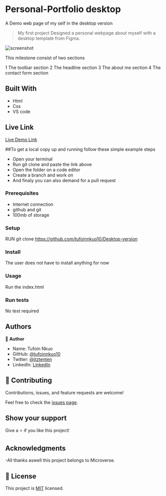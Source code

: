 # Personal-Portfolio desktop
A Demo web page of  my self in the desktop version

> My first project
Designed a personal webpage about myself with a desktop template from Figma.

![screenshot](portfolio.png)

This milestone consist of two sections

1 The toolbar section
2 The headline section
3 The about me section
4 The contact form section


## Built With

- Html
- Css
- VS code

## Live Link

[Live Demo Link](https://vigorous-turing-480551.netlify.app/)

##To get a local copy up and running follow these simple example steps
- Open your terminal
- Run git clone and paste the link above
- Open the folder on a code editor
- Create a branch and work on
- And finaly you can also demand for a pull request

### Prerequisites

- Internet connection
- github and git
- 100mb of storage


### Setup

RUN git clone https://github.com/tufoinnkuo10/Desktop-version

### Install

The user does not have to install anything for now

### Usage

Run the index.html

### Run tests 

No test required

## Authors

👤 **Author**
- Name: Tufoin Nkuo
- GitHub: [@tufoinnkuo10](https://github.com/tufoinnkuo10)
- Twitter: [@itztenten](https://twitter.com/itztenten)
- LinkedIn: [LinkedIn](https://www.linkedin.com/in/tufoin-nkuo-3b272320b)

## 🤝 Contributing

Contributions, issues, and feature requests are welcome!

Feel free to check the [issues page](../../issues/).

## Show your support

Give a ⭐️ if you like this project!

## Acknowledgments

-All thanks aswell this project belongs to Microverse.

## 📝 License

This project is [MIT](./MIT.md) licensed.

